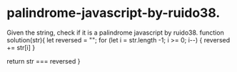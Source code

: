 # palindrome-javascript-by-ruido38.
Given the string, check if it is a palindrome javascript by ruido38.
function solution(str){
  let reversed = "";
  for (let i =  str.length -1; i >= 0; i--)
  {
    reversed += str[i]
  }
  
  return str === reversed
}
